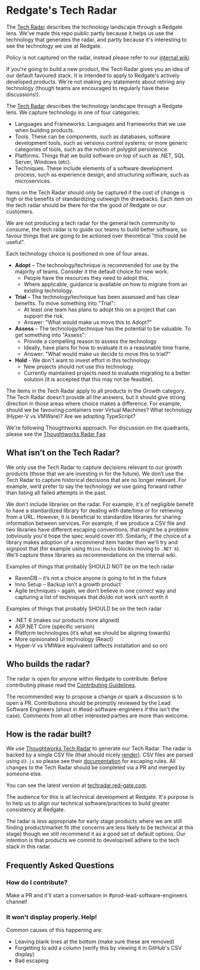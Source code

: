 # Redgate's Tech Radar

The [Tech Radar](https://radar.thoughtworks.com/?documentId=https%3A%2F%2Fraw.githubusercontent.com%2Fred-gate%2FTech-Radar%2Fmain%2Fradar.csv) describes the technology landscape through a Redgate lens. We've made this repo public partly because it helps us use the technology that generates the radar, and partly because it's interesting to see the technology we use at Redgate.

Policy is not captured on the radar, instead please refer to our [internal wiki](https://info.red-gate.com/display/PD/Policies).

If you're going to build a new product, the Tech Radar gives you an idea of our default favoured stack. It is intended to apply to Redgate's actively developed products. We're not making any statements about retiring any technology (though teams are encouraged to regularly have these discussions!).

The [Tech Radar](https://radar.thoughtworks.com/?documentId=https%3A%2F%2Fraw.githubusercontent.com%2Fred-gate%2FTech-Radar%2Fmain%2Fradar.csv) describes the technology landscape through a Redgate lens.  We capture technology in one of four categories:
* Languages and Frameworks. Languages and frameworks that we use when building products.
* Tools. These can be components, such as databases, software development tools, such as versions control systems; or more generic categories of tools, such as the notion of polyglot persistence.
* Platforms. Things that we build software on top of such as .NET, SQL Server, Windows (etc).
* Techniques. These include elements of a software development process, such as experience design; and structuring software, such as microservices.

Items on the Tech Radar should only be captured if the cost of change is high or the benefits of standardizing outweigh the drawbacks. Each item on the tech radar should be there for the the good of Redgate or our customers. 

We are not producing a tech radar for the general tech community to consume, the tech radar is to guide our teams to build better software, so favour things that are going to be actioned over theoretical "this could be useful".

Each technology choice is positioned in one of four areas.
* **Adopt** – The technology/technique is recommended for use by the majority of teams. Consider it the default choice for new work.
  * People have the resources they need to adopt this. 
  * Where applicable, guidance is available on how to migrate from an existing technology.
* **Trial** – The technology/technique has been assessed and has clear benefits. To move something into "Trial": 
  * At least one team has plans to adopt this on a project that can support the risk.
  * Answer: "What would make us move this to Adopt?"
* **Assess** – The technology/technique has the potential to be valuable. To get something into "Assess":
  * Provide a compelling reason to assess the technology
  * Ideally, have plans for how to evaluate it in a reasonable time frame. 
  * Answer: "What would make us decide to move this to trial?"
* **Hold** - We don't want to invest effort in this technology:
  * New projects should not use this technology.
  * Currently maintained projects need to evaluate migrating to a better solution (it is accepted that this may not be feasible).

The items in the Tech Radar apply to all products in the Growth category. The Tech Radar doesn’t provide all the answers, but it should give strong direction in those areas where choice makes a difference. For example, should we be favouring containers over Virtual Machines? What technology (Hyper-V vs VMWare)? Are we adopting TypeScript?

We're following Thoughtworks approach. For discussion on the quadrants, please see the [Thoughtworks Radar Faq](https://www.thoughtworks.com/radar/faq)

## What isn’t on the Tech Radar?
We only use the Tech Radar to capture decisions relevant to our growth products (those that we are investing in for the future). We don’t use the Tech Radar to capture historical decisions that are no longer relevant. For example, we’d prefer to say the technology we use going forward rather than listing all failed attempts in the past.

We don't include libraries on the radar. For example, it's of negligible benefit to have a standardized library for dealing with date/time or for retrieving from a URL. However, it is beneficial to standardize libraries for sharing information between services. For example, if we produce a CSV file and two libraries have different escaping conventions; that might be a problem (obviously you'd hope the spec would cover it!). Similarly, if the choice of a library makes adoption of a recommend item harder then we'll try and signpost that (for example using `Rhino.Mocks` blocks moving to `.NET 6`). We'll capture these libraries as recommendations on the internal wiki.

Examples of things that probably SHOULD NOT be on the tech radar
* RavenDB – it’s not a choice anyone is going to hit in the future
* Inno Setup – Backup isn’t a growth product
* Agile techniques – again, we don’t believe in one correct way and capturing a list of techniques that do/do not work isn’t worth it

Examples of things that probably SHOULD be on the tech radar
* .NET 6 (makes our products more aligned)
* ASP.NET Core (specific version)
* Platform technologies (it’s what we should be aligning towards)
* More opinionated UI technology (React)
* Hyper-V vs VMWare equivalent (affects installation and so on)

## Who builds the radar?

The radar is open for anyone within Redgate to contribute. Before contributing please read the [Contributing Guidelines](.github/CONTRIBUTING.md).

The recommended way to propose a change or spark a discussion is to open a PR. Contributions should be promptly reviewed by the Lead Software Engineers (shout in #lead-software-engineers if this isn't the case). Comments from all other interested parties are more than welcome.

## How is the radar built?

We use [Thoughtworks Tech Radar](https://radar.thoughtworks.com/) to generate our Tech Radar. The radar is backed by a single CSV file (that should nicely [render](https://help.github.com/articles/rendering-csv-and-tsv-data/)). CSV files are parsed using `d3.js` so please see their [documentation](https://d3-wiki.readthedocs.io/zh_CN/latest/CSV) for escaping rules. All changes to the Tech Radar should be completed via a PR and merged by someone else.

You can see the latest version at [techradar.red-gate.com](http://techradar.red-gate.com).

The audience for this is all technical development at Redgate. It's purpose is to help us to align our technical software/practices to build greater consistency at Redgate. 

The radar is less appropriate for early stage products where we are still finding product/market fit (the concerns are less likely to be technical at this stage) though we still recommend it as a good set of default options. Our intention is that products we commit to develop/sell adhere to the tech stack in this radar.

## Frequently Asked Questions

### How do I contribute?
Make a PR and it'll start a conversation in #prod-lead-software-engineers channel!

### It won't display properly. Help!

Common causes of this happening are:
* Leaving blank lines at the bottom (make sure these are removed)
* Forgetting to add a column (verify this by viewing it in GitHub's CSV display)
* Bad escaping
